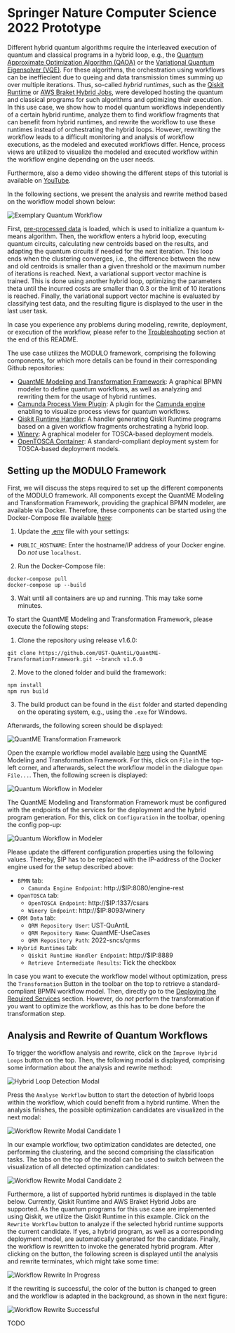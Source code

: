 # Springer Nature Computer Science 2022 Prototype

Different hybrid quantum algorithms require the interleaved execution of quantum and classical programs in a hybrid loop, e.g., the [Quantum Approximate Optimization Algorithm (QAOA)](https://arxiv.org/abs/1411.4028) or the [Variational Quantum Eigensolver (VQE)](https://www.nature.com/articles/nature23879?sf114016447=1).
For these algorithms, the orchestration using workflows can be ineffiecient due to queing and data transmission times summing up over multiple iterations.
Thus, so-called *hybrid runtimes*, such as the [Qiskit Runtime](https://quantum-computing.ibm.com/lab/docs/iql/runtime/) or [AWS Braket Hybrid Jobs](https://docs.aws.amazon.com/braket/latest/developerguide/braket-jobs.html), were developed hosting the quantum and classical programs for such algorithms and optimizing their execution.
In this use case, we show how to model quantum workflows independently of a certain hybrid runtime, analyze them to find workflow fragments that can benefit from hybrid runtimes, and rewrite the workflow to use these runtimes instead of orchestrating the hybrid loops.
However, rewriting the workflow leads to a difficult monitoring and analysis of workflow executions, as the modeled and executed workflows differ.
Hence, process views are utilized to visualize the modeled and executed workflow within the workflow engine depending on the user needs.

Furthermore, also a demo video showing the different steps of this tutorial is available on [YouTube](TODO).

In the following sections, we present the analysis and rewrite method based on the workflow model shown below:

![Exemplary Quantum Workflow](./docs/exemplary-quantum-workflow.png)

First, [pre-processed data](./data/embedding-10.txt) is loaded, which is used to initialize a quantum k-means algorithm.
Then, the workflow enters a hybrid loop, executing quantum circuits, calculating new centroids based on the results, and adapting the quantum circuits if needed for the next iteration.
This loop ends when the clustering converges, i.e., the difference between the new and old centroids is smaller than a given threshold or the maximum number of iterations is reached.
Next, a variational support vector machine is trained.
This is done using another hybrid loop, optimizing the parameters theta until the incurred costs are smaller than 0.3 or the limit of 10 iterations is reached.
Finally, the variational support vector machine is evaluated by classifying test data, and the resulting figure is displayed to the user in the last user task.

In case you experience any problems during modeling, rewrite, deployment, or execution of the workflow, please refer to the [Troubleshooting](#troubleshooting) section at the end of this README.

The use case utilizes the MODULO framework, comprising the following components, for which more details can be found in their corresponding Github repositories:

* [QuantME Modeling and Transformation Framework](https://github.com/UST-QuAntiL/QuantME-TransformationFramework): A graphical BPMN modeler to define quantum workflows, as well as analyzing and rewriting them for the usage of hybrid runtimes.
* [Camunda Process View Plugin](https://github.com/UST-QuAntiL/camunda-process-views-plugin): A plugin for the [Camunda engine](https://camunda.com/platform-7/workflow-engine) enabling to visualize process views for quantum workflows.
* [Qiskit Runtime Handler](https://github.com/UST-QuAntiL/qiskit-runtime-handler): A handler generating Qiskit Runtime programs based on a given workflow fragments orchestrating a hybrid loop.
* [Winery](https://github.com/OpenTOSCA/winery): A graphical modeler for TOSCA-based deployment models.
* [OpenTOSCA Container](https://github.com/OpenTOSCA/container): A standard-compliant deployment system for TOSCA-based deployment models.

## Setting up the MODULO Framework

First, we will discuss the steps required to set up the different components of the MODULO framework.
All components except the QuantME Modeling and Transformation Framework, providing the graphical BPMN modeler, are available via Docker.
Therefore, these components can be started using the Docker-Compose file available [here](./docker):

1. Update the [.env](./docker/.env) file with your settings: 
  * ``PUBLIC_HOSTNAME``: Enter the hostname/IP address of your Docker engine. Do *not* use ``localhost``.

2. Run the Docker-Compose file:
```
docker-compose pull
docker-compose up --build
```

3. Wait until all containers are up and running. This may take some minutes.

To start the QuantME Modeling and Transformation Framework, please execute the following steps:

1. Clone the repository using release v1.6.0: 
```
git clone https://github.com/UST-QuAntiL/QuantME-TransformationFramework.git --branch v1.6.0
```

2. Move to the cloned folder and build the framework:
```
npm install
npm run build
```

3. The build product can be found in the ``dist`` folder and started depending on the operating system, e.g., using the ``.exe`` for Windows.

Afterwards, the following screen should be displayed:

![QuantME Transformation Framework](./docs/modeler-after-build.png)

Open the example workflow model available [here](./workflow/analysis-and-rewrite-workflow.bpmn) using the QuantME Modeling and Transformation Framework.
For this, click on ``File`` in the top-left corner, and afterwards, select the workflow model in the dialogue ``Open File...``.
Then, the following screen is displayed:

![Quantum Workflow in Modeler](./docs/quantum-workflow-in-modeler.png)

The QuantME Modeling and Transformation Framework must be configured with the endpoints of the services for the deployment and the hybrid program generation.
For this, click on ``Configuration`` in the toolbar, opening the config pop-up:

![Quantum Workflow in Modeler](./docs/modeler-configuration.png)

Please update the different configuration properties using the following values.
Thereby, $IP has to be replaced with the IP-address of the Docker engine used for the setup described above:

* ``BPMN`` tab:
    * ``Camunda Engine Endpoint``: http://$IP:8080/engine-rest
* ``OpenTOSCA`` tab:
    * ``OpenTOSCA Endpoint``: http://$IP:1337/csars
    * ``Winery Endpoint``: http://$IP:8093/winery
* ``QRM Data`` tab:
    * ``QRM Repository User``: UST-QuAntiL
    * ``QRM Repository Name``: QuantME-UseCases
    * ``QRM Repository Path``: 2022-sncs/qrms
* ``Hybrid Runtimes`` tab:
    * ``Qiskit Runtime Handler Endpoint``: http://$IP:8889
    * ``Retrieve Intermediate Results``: Tick the checkbox

In case you want to execute the workflow model without optimization, press the ``Transformation`` Button in the toolbar on the top to retrieve a standard-compliant BPMN workflow model.
Then, directly go to the [Deploying the Required Services](#deploying-the-required-services) section.
However, do *not* perform the transformation if you want to optimize the workflow, as this has to be done before the transformation step.

## Analysis and Rewrite of Quantum Workflows

To trigger the workflow analysis and rewrite, click on the ``Improve Hybrid Loops`` button on the top.
Then, the following modal is displayed, comprising some information about the analysis and rewrite method:

![Hybrid Loop Detection Modal](./docs/hybrid-loop-detection-modal.png)

Press the ``Analyse Workflow`` button to start the detection of hybrid loops within the workflow, which could benefit from a hybrid runtime.
When the analysis finishes, the possible optimization candidates are visualized in the next modal:

![Workflow Rewrite Modal Candidate 1](./docs/workflow-rewrite-modal-1.png)

In our example workflow, two optimization candidates are detected, one performing the clustering, and the second comprising the classification tasks.
The tabs on the top of the modal can be used to switch between the visualization of all detected optimization candidates:

![Workflow Rewrite Modal Candidate 2](./docs/workflow-rewrite-modal-2.png)

Furthermore, a list of supported hybrid runtimes is displayed in the table below.
Currently, Qiskit Runtime and AWS Braket Hybrid Jobs are supported.
As the quantum programs for this use case are implemented using Qiskit, we utilize the Qiskit Runtime in this example.
Click on the ``Rewrite Workflow`` button to analyze if the selected hybrid runtime supports the current candidate.
If yes, a hybrid program, as well as a corresponding deployment model, are automatically generated for the candidate.
Finally, the workflow is rewritten to invoke the generated hybrid program.
After clicking on the button, the following screen is displayed until the analysis and rewrite terminates, which might take some time:

![Workflow Rewrite In Progress](./docs/workflow-rewrite-in-progress.png)

If the rewriting is successful, the color of the button is changed to green and the workflow is adapted in the background, as shown in the next figure:

![Workflow Rewrite Successful](./docs/workflow-rewrite-successful.png)

TODO